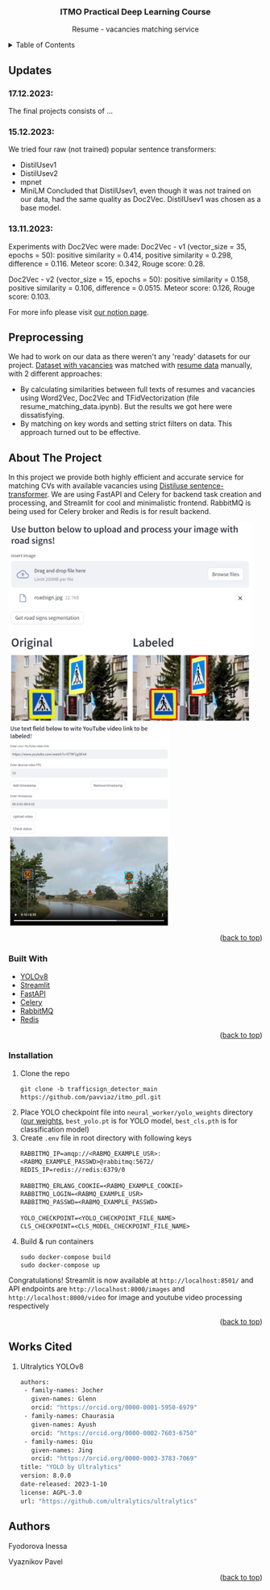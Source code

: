 <div id="top"></div>

<!-- PROJECT LOGO -->
<br />
<div align="center">

<h3 align="center">ITMO Practical Deep Learning Course</h3>

  <p align="center">
    Resume - vacancies matching service
    <!-- <br />
    <a href="">View Demo</a>
    ·
    <a href="">Report Bug</a>
    ·
    <a href="">Request Feature</a> -->
  </p>
</div>

<!-- TABLE OF CONTENTS -->
<details>
  <summary>Table of Contents</summary>
  <ol>
    <li>
      <a href="#updates">Updates</a>
    </li>
     <li>
      <a href="#preprocessing">preprocessing</a>
    </li>
    <li>
      <a href="#about-the-project">About The Project</a>
      <ul>
        <li><a href="#built-with">Built With</a></li>
      </ul>
    </li>
    <li>
      <a href="#getting-started">Getting Started</a>
      <ul>
        <li><a href="#prerequisites">Prerequisites</a></li>
        <li><a href="#installation">Installation</a></li>
      </ul>
    </li>
    <li><a href="#works-cited">Works Cited</a></li>
    <li><a href="#acknowledgments">Acknowledgments</a></li>
  </ol>
</details>

<!-- UPDATES -->
## Updates 

### 17.12.2023:
The final projects consists of ...

### 15.12.2023:
We tried four raw (not trained) popular sentence transformers:
* DistilUsev1
* DistilUsev2
* mpnet
* MiniLM
Concluded that DistilUsev1, even though it was not trained on our data, had the same quality as Doc2Vec. DistilUsev1 was chosen as a base model.

### 13.11.2023:
Experiments with Doc2Vec were made: 
Doc2Vec - v1 (vector_size = 35, epochs = 50): positive similarity = 0.414, positive similarity = 0.298, difference = 0.116. Meteor score: 0.342, 
Rouge score: 0.28.

Doc2Vec - v2 (vector_size = 15, epochs = 50): positive similarity = 0.158, positive similarity = 0.106, difference = 0.0515. Meteor score: 0.126, 
Rouge score: 0.103.

For more info please visit <a href="https://puffy-power-aa4.notion.site/Team-19-Traffic-Signs-Recognition-ee2c3f596a6044a69077984fbe6354d8">our notion page</a>.
<!-- preprocessing -->
## Preprocessing
We had to work on our data as there weren't any 'ready' datasets for our project. <a href="https://www.kaggle.com/datasets/vyacheslavpanteleev1/hhru-it-vacancies-from-20211025-to-20211202">Dataset with vacancies</a> was matched with <a href="https://drive.google.com/file/d/1ikA_Ht45fXD2w5dWZ9sGTSRl-UNeCVub/view?usp=share_link">resume data</a> manually, with 2 different approaches:
* By calculating similarities between full texts of resumes and vacancies using Word2Vec, Doc2Vec and TFidVectorization (file resume_matching_data.ipynb). But the results we got here were dissatisfying.
* By matching on key words and setting strict filters on data. This approach turned out to be effective.

<!-- ABOUT THE PROJECT -->
## About The Project

In this project we provide both highly efficient and accurate service for matching CVs with available vacancies using <a href="https://huggingface.co/sentence-transformers/distiluse-base-multilingual-cased-v1">Distiluse sentence-transformer</a>. We are using FastAPI and Celery for backend task creation and processing, and Streamlit for cool and minimalistic frontend. RabbitMQ is being used for Celery broker and Redis is for result backend.

<img src="example_images/service_example.png" height=400 align = "center"/>
<img src="example_images/labeled_video.png" height=400 align = "center"/>

<p align="right">(<a href="#top">back to top</a>)</p>

### Built With

* [YOLOv8](https://ultralytics.com/yolov8)
* [Streamlit](https://streamlit.io/)
* [FastAPI](https://fastapi.tiangolo.com/)
* [Celery](https://docs.celeryq.dev/en/stable/)
* [RabbitMQ](https://www.rabbitmq.com/)
* [Redis](https://redis.io/)

<p align="right">(<a href="#top">back to top</a>)</p>

<!-- GETTING STARTED -->

### Installation

1. Clone the repo
   ```
   git clone -b trafficsign_detector_main https://github.com/pavviaz/itmo_pdl.git
   ```
2. Place YOLO checkpoint file into `neural_worker/yolo_weights` directory (<a href="https://disk.yandex.ru/d/7HrluCKflrv_0w">our weights</a>, `best_yolo.pt` is for YOLO model, `best_cls.pth` is for classification model)
3. Create `.env` file in root directory with following keys
    ```
    RABBITMQ_IP=amqp://<RABMQ_EXAMPLE_USR>:<RABMQ_EXAMPLE_PASSWD>@rabbitmq:5672/
    REDIS_IP=redis://redis:6379/0

    RABBITMQ_ERLANG_COOKIE=<RABMQ_EXAMPLE_COOKIE>
    RABBITMQ_LOGIN=<RABMQ_EXAMPLE_USR>
    RABBITMQ_PASSWD=<RABMQ_EXAMPLE_PASSWD>

    YOLO_CHECKPOINT=<YOLO_CHECKPOINT_FILE_NAME>
    CLS_CHECKPOINT=<CLS_MODEL_CHECKPOINT_FILE_NAME>
    ``` 
4. Build & run containers
   ```
   sudo docker-compose build
   sudo docker-compose up
   ```
Congratulations! Streamlit is now available at `http://localhost:8501/` and API endpoints are `http://localhost:8000/images` and `http://localhost:8000/video` for image and youtube video processing respectively

<p align="right">(<a href="#top">back to top</a>)</p>

<!-- Works Cited -->
## Works Cited

1. Ultralytics YOLOv8
   
   ```sh
   authors:
    - family-names: Jocher
      given-names: Glenn
      orcid: "https://orcid.org/0000-0001-5950-6979"
    - family-names: Chaurasia
      given-names: Ayush
      orcid: "https://orcid.org/0000-0002-7603-6750"
    - family-names: Qiu
      given-names: Jing
      orcid: "https://orcid.org/0000-0003-3783-7069"
   title: "YOLO by Ultralytics"
   version: 8.0.0
   date-released: 2023-1-10
   license: AGPL-3.0
   url: "https://github.com/ultralytics/ultralytics"
   ```

<!-- CONTACT -->
## Authors

Fyodorova Inessa

Vyaznikov Pavel

<p align="right">(<a href="#top">back to top</a>)</p>
